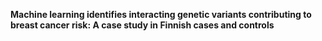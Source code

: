 **Machine learning identifies interacting genetic variants contributing to breast cancer risk: A case study in Finnish cases and controls**
